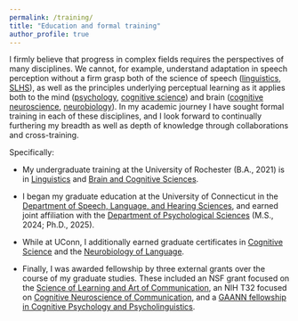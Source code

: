 ```yaml
---
permalink: /training/
title: "Education and formal training"
author_profile: true
---
```


I firmly believe that progress in complex fields requires the perspectives of many disciplines. We cannot, for example, understand adaptation in speech perception without a firm grasp both of the science of speech ([linguistics](https://www.sas.rochester.edu/lin/), [SLHS](https://speech-language-hearing.uconn.edu/)), as well as the principles underlying perceptual learning as it applies both to the mind ([psychology](https://psychology.uconn.edu/phd/language-and-cognition/), [cognitive science](https://cogsci.uconn.edu/graduate-certificate/)) and brain ([cognitive neuroscience](https://cncct.research.uconn.edu/), [neurobiology](https://nbl.cogsci.uconn.edu/)). In my academic journey I have sought formal training in each of these disciplines, and I look forward to continually furthering my breadth as well as depth of knowledge through collaborations and cross-training.

Specifically:

-   My undergraduate training at the University of Rochester (B.A., 2021) is in [Linguistics](https://www.sas.rochester.edu/lin/) and [Brain and Cognitive Sciences](https://www.sas.rochester.edu/bcs/).

-   I began my graduate education at the University of Connecticut in the [Department of Speech, Language, and Hearing Sciences](https://speech-language-hearing.uconn.edu/), and earned joint affiliation with the [Department of Psychological Sciences](https://psychology.uconn.edu/phd/language-and-cognition/) (M.S., 2024; Ph.D., 2025).

-   While at UConn, I additionally earned graduate certificates in [Cognitive Science](https://cogsci.uconn.edu/graduate-certificate/) and the [Neurobiology of Language](https://nbl.cogsci.uconn.edu/).

-   Finally, I was awarded fellowship by three external grants over the course of my graduate studies. These included an NSF grant focused on the [Science of Learning and Art of Communication](https://web.archive.org/web/20240707222724/https://slac.uconn.edu/), an NIH T32 focused on [Cognitive Neuroscience of Communication](https://cncct.research.uconn.edu/), and a [GAANN fellowship in Cognitive Psychology and Psycholinguistics](https://psychology.uconn.edu/phd/language-and-cognition/gaann-fellowship-program/).
